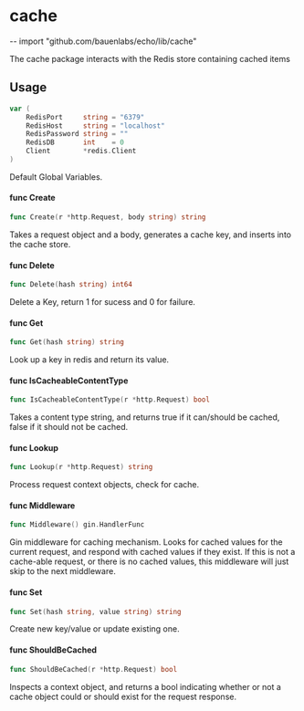 # cache
--
    import "github.com/bauenlabs/echo/lib/cache"

The cache package interacts with the Redis store containing cached items

## Usage

```go
var (
	RedisPort     string = "6379"
	RedisHost     string = "localhost"
	RedisPassword string = ""
	RedisDB       int    = 0
	Client        *redis.Client
)
```
Default Global Variables.

#### func  Create

```go
func Create(r *http.Request, body string) string
```
Takes a request object and a body, generates a cache key, and inserts into the
cache store.

#### func  Delete

```go
func Delete(hash string) int64
```
Delete a Key, return 1 for sucess and 0 for failure.

#### func  Get

```go
func Get(hash string) string
```
Look up a key in redis and return its value.

#### func  IsCacheableContentType

```go
func IsCacheableContentType(r *http.Request) bool
```
Takes a content type string, and returns true if it can/should be cached, false
if it should not be cached.

#### func  Lookup

```go
func Lookup(r *http.Request) string
```
Process request context objects, check for cache.

#### func  Middleware

```go
func Middleware() gin.HandlerFunc
```
Gin middleware for caching mechanism. Looks for cached values for the current
request, and respond with cached values if they exist. If this is not a
cache-able request, or there is no cached values, this middleware will just skip
to the next middleware.

#### func  Set

```go
func Set(hash string, value string) string
```
Create new key/value or update existing one.

#### func  ShouldBeCached

```go
func ShouldBeCached(r *http.Request) bool
```
Inspects a context object, and returns a bool indicating whether or not a cache
object could or should exist for the request response.

